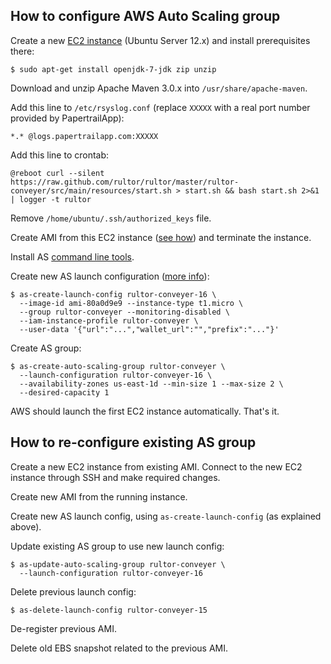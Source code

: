 ## How to configure AWS Auto Scaling group

Create a new [EC2 instance](http://aws.amazon.com/ec2/)
(Ubuntu Server 12.x) and install prerequisites there:

```
$ sudo apt-get install openjdk-7-jdk zip unzip
```

Download and unzip Apache Maven 3.0.x into `/usr/share/apache-maven`.

Add this line to `/etc/rsyslog.conf` (replace `XXXXX` with a real port
number provided by PapertrailApp):

```
*.* @logs.papertrailapp.com:XXXXX
```

Add this line to crontab:

```
@reboot curl --silent https://raw.github.com/rultor/rultor/master/rultor-conveyer/src/main/resources/start.sh > start.sh && bash start.sh 2>&1 | logger -t rultor
```

Remove `/home/ubuntu/.ssh/authorized_keys` file.

Create AMI from this EC2 instance
([see how](http://docs.aws.amazon.com/AWSToolkitVS/latest/UserGuide/tkv-create-ami-from-instance.html))
and terminate the instance.

Install AS [command line tools](http://aws.amazon.com/developertools/2535).

Create new AS launch configuration ([more info](http://docs.aws.amazon.com/AutoScaling/latest/DeveloperGuide/US_BasicSetup.html)):

```
$ as-create-launch-config rultor-conveyer-16 \
  --image-id ami-80a0d9e9 --instance-type t1.micro \
  --group rultor-conveyer --monitoring-disabled \
  --iam-instance-profile rultor-conveyer \
  --user-data '{"url":"...","wallet_url":"","prefix":"..."}'
```

Create AS group:

```
$ as-create-auto-scaling-group rultor-conveyer \
  --launch-configuration rultor-conveyer-16 \
  --availability-zones us-east-1d --min-size 1 --max-size 2 \
  --desired-capacity 1
```

AWS should launch the first EC2 instance automatically. That's it.

## How to re-configure existing AS group

Create a new EC2 instance from existing AMI. Connect to the new EC2 instance
through SSH and make required changes.

Create new AMI from the running instance.

Create new AS launch config, using `as-create-launch-config` (as explained above).

Update existing AS group to use new launch config:

```
$ as-update-auto-scaling-group rultor-conveyer \
  --launch-configuration rultor-conveyer-16
```

Delete previous launch config:

```
$ as-delete-launch-config rultor-conveyer-15
```

De-register previous AMI.

Delete old EBS snapshot related to the previous AMI.
